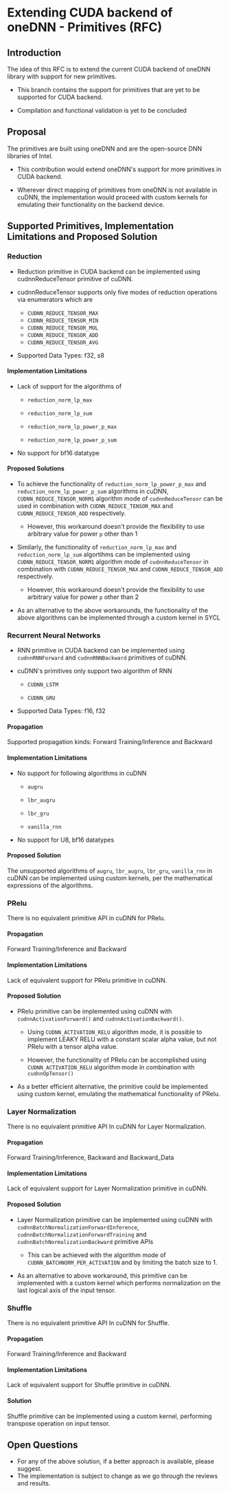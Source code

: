 # Extending CUDA backend of oneDNN - Primitives (RFC) 
## Introduction 

The idea of this RFC is to extend the current CUDA backend of oneDNN library with support for new primitives.

- This branch contains the support for primitives that are yet to be supported for CUDA backend. 

- Compilation and functional validation is yet to be concluded  

## Proposal 

The primitives are built using oneDNN and are the open-source DNN libraries of Intel. 

 - This contribution would extend oneDNN's support for more primitives in CUDA backend. 

 - Wherever direct mapping of primitives from oneDNN is not available in cuDNN, the implementation would proceed with custom kernels for emulating their functionality on the backend device. 

 

## Supported Primitives,  Implementation Limitations and Proposed Solution 

 

### Reduction 

- Reduction primitive in CUDA backend can be implemented using cudnnReduceTensor primitive of cuDNN.
- cudnnReduceTensor supports only five modes of reduction operations via enumerators which are  
    - `CUDNN_REDUCE_TENSOR_MAX` 
    - `CUDNN_REDUCE_TENSOR_MIN` 
    - `CUDNN_REDUCE_TENSOR_MUL`
    - `CUDNN_REDUCE_TENSOR_ADD` 
    - `CUDNN_REDUCE_TENSOR_AVG` 

- Supported Data Types:  f32, s8 

 

#### Implementation Limitations 

- Lack of support for the algorithms of  

    - `reduction_norm_lp_max` 

    - `reduction_norm_lp_sum` 

    - `reduction_norm_lp_power_p_max` 

    - `reduction_norm_lp_power_p_sum` 

- No support for bf16 datatype 

 

#### Proposed Solutions 

- To achieve the functionality of `reduction_norm_lp_power_p_max` and `reduction_norm_lp_power_p_sum` algorithms in cuDNN, `CUDNN_REDUCE_TENSOR_NORM1` algorithm mode of `cudnnReduceTensor` can be used in combination with `CUDNN_REDUCE_TENSOR_MAX` and `CUDNN_REDUCE_TENSOR_ADD` respectively. 

    - However, this workaround doesn't provide the flexibility to use arbitrary value for power `p` other than 1  

- Similarly, the functionality of `reduction_norm_lp_max` and `reduction_norm_lp_sum` algortihms can be implemented using `CUDNN_REDUCE_TENSOR_NORM1` algorithm mode of `cudnnReduceTensor` in combination with `CUDNN_REDUCE_TENSOR_MAX` and `CUDNN_REDUCE_TENSOR_ADD` respectively. 

    - However, this workaround doesn't provide the flexibility to use arbitrary value for power `p` other than 2  

- As an alternative to the above workarounds, the functionality of the above algorithms can be implemented through a custom kernel in SYCL 

 

### Recurrent Neural Networks 

- RNN primitive in CUDA backend can be implemented using `cudnnRNNForward` and `cudnnRNNBackward` primitives of cuDNN. 

- cuDNN's primitives only support two algorithm of RNN 

    - `CUDNN_LSTM` 

    - `CUDNN_GRU` 

- Supported Data Types: f16, f32 

 

#### Propagation 

Supported propagation kinds: Forward Training/Inference and Backward 

 

#### Implementation Limitations 

- No support for following algorithms in cuDNN 

    - `augru` 

    - `lbr_augru` 

    - `lbr_gru` 

    - `vanilla_rnn` 

- No support for U8, bf16 datatypes 

 

#### Proposed Solution 

The unsupported algorithms of `augru`, `lbr_augru`, `lbr_gru`, `vanilla_rnn` in cuDNN can be implemented using custom kernels, per the mathematical expressions of the algorithms. 

 

### PRelu  

There is no equivalent primitive API in cuDNN for PRelu. 

 

#### Propagation 

Forward Training/Inference and Backward 

 

#### Implementation Limitations 

Lack of equivalent support for PRelu primitive in cuDNN. 

 

#### Proposed Solution 

- PRelu primitive can be implemented using cuDNN with `cudnnActivationForward()` and `cudnnActivationBackward()`. 

    - Using `CUDNN_ACTIVATION_RELU` algorithm mode, it is possible to implement LEAKY RELU with a constant scalar alpha value, but not PRelu with a tensor alpha value. 

    - However, the functionality of PRelu can be accomplished using `CUDNN_ACTIVATION_RELU` algorithm mode in combination with `cudnnOpTensor()`

- As a better efficient alternative, the primitive could be implemented using custom kernel, emulating the mathematical functionality of PRelu. 

 

### Layer Normalization 

There is no equivalent primitive API In cuDNN for Layer Normalization. 

 

#### Propagation 

Forward Training/Inference, Backward and Backward_Data 

 

#### Implementation Limitations 

Lack of equivalent support for Layer Normalization primitive in cuDNN. 

 

#### Proposed Solution 

- Layer Normalization primitive can be implemented using cuDNN with `cudnnBatchNormalizationForwardInference`, `cudnnBatchNormalizationForwardTraining` and `cudnnBatchNormalizationBackward` primitive APIs  

    - This can be achieved with the algorithm mode of `CUDNN_BATCHNORM_PER_ACTIVATION` and by limiting the batch size to 1. 

- As an alternative to above workaround, this primitive can be implemented with a custom kernel which performs normalization on the last logical axis of the input tensor. 

 

### Shuffle 

There is no equivalent primitive API In cuDNN for Shuffle. 

 

#### Propagation 

Forward Training/Inference and Backward 

#### Implementation Limitations 

Lack of equivalent support for Shuffle primitive in cuDNN. 


#### Solution 

Shuffle primitive can be implemented using a custom kernel, performing transpose operation on input tensor. 


## Open Questions
- For any of the above solution, if a better approach is available, please suggest.
- The implementation is subject to change as we go through the reviews and results.
